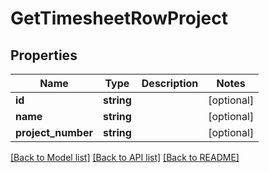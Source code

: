 # GetTimesheetRowProject

## Properties

 Name               | Type       | Description | Notes      
--------------------|------------|-------------|------------
 **id**             | **string** |             | [optional] 
 **name**           | **string** |             | [optional] 
 **project_number** | **string** |             | [optional] 

[[Back to Model list]](../../README.md#documentation-for-models) [[Back to API list]](../../README.md#documentation-for-api-endpoints) [[Back to README]](../../README.md)


